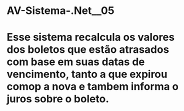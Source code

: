 # AV-Sistema-.Net__05
# Esse sistema recalcula os valores dos boletos que estão atrasados com base em suas datas de vencimento, tanto a que expirou comop a nova e tambem informa o juros sobre o boleto.

